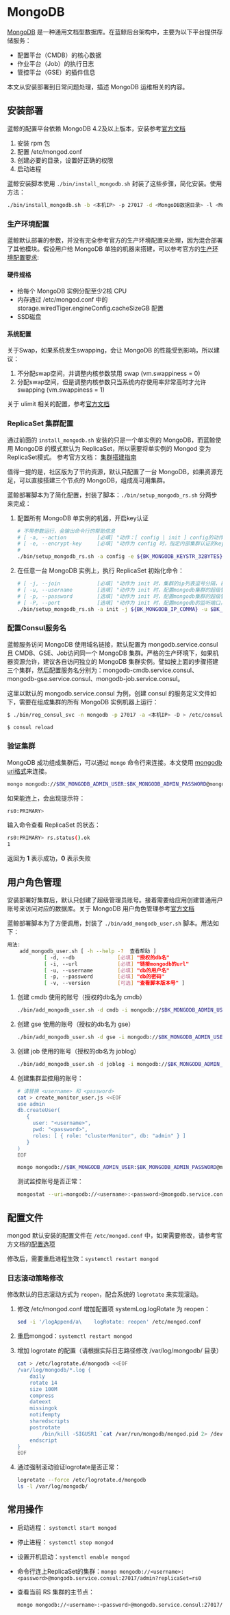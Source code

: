 # MongoDB

[MongoDB](https://www.mongodb.com/) 是一种通用文档型数据库。在蓝鲸后台架构中，主要为以下平台提供存储服务：

- 配置平台（CMDB）的核心数据
- 作业平台（Job）的执行日志
- 管控平台（GSE）的插件信息

本文从安装部署到日常问题处理，描述 MongoDB 运维相关的内容。

## 安装部署

蓝鲸的配置平台依赖 MongoDB 4.2及以上版本，安装参考[官方文档](https://docs.mongodb.com/manual/tutorial/install-mongodb-on-red-hat/) 

1. 安装 rpm 包
2. 配置 /etc/mongod.conf 
3. 创建必要的目录，设置好正确的权限
4. 启动进程

蓝鲸安装脚本使用 `./bin/install_mongodb.sh` 封装了这些步骤，简化安装。使用方法：

```bash
./bin/install_mongodb.sh -b <本机IP> -p 27017 -d <MongoDB数据目录> -l <MongoDB日志目录> 
```

### 生产环境配置

蓝鲸默认部署的参数，并没有完全参考官方的生产环境配置来处理，因为混合部署了其他模块。假设用户给 MongoDB 单独的机器来搭建，可以参考官方的[生产环境配置要求](https://docs.mongodb.com/manual/administration/production-notes/):

#### 硬件规格

- 给每个 MongoDB 实例分配至少2核 CPU
- 内存通过 /etc/mongod.conf 中的 storage.wiredTiger.engineConfig.cacheSizeGB 配置
- SSD磁盘

#### 系统配置

关于Swap，如果系统发生swapping，会让 MongoDB 的性能受到影响，所以建议：

1. 不分配swap空间，并调整内核参数禁用 swap (vm.swappiness = 0)
2. 分配swap空间，但是调整内核参数只当系统内存使用率非常高时才允许 swapping (vm.swappiness = 1)

关于 ulimit 相关的配置，参考[官方文档](https://docs.mongodb.com/manual/reference/ulimit/)

### ReplicaSet 集群配置

通过前面的 `install_mongodb.sh` 安装的只是一个单实例的 MongoDB，而蓝鲸使用 MongoDB 的模式默认为 ReplicaSet，所以需要将单实例的 Mongod 变为 ReplicaSet模式。
参考官方文档： [集群搭建指南](https://docs.mongodb.com/v4.2/administration/replica-set-deployment/)

值得一提的是，社区版为了节约资源，默认只配置了一台 MongoDB，如果资源充足，可以直接搭建三个节点的 MongoDB，组成高可用集群。

蓝鲸部署脚本为了简化配置，封装了脚本：`./bin/setup_mongodb_rs.sh` 分两步来完成：

1. 配置所有 MongoDB 单实例的机器，开启key认证

    ```bash
    # 不带参数运行，会输出命令行的帮助信息
    # [ -a, --action          [必填] "动作：[ config | init ] config的动作需要在多台mongodb实例上。init的动作只在任选一台上操作。 ]
    # [ -e, --encrypt-key     [必填] "动作为 config 时，指定内部集群认证的key，长度为6~1024的base64字符集的字符串" ]
    # 
    ./bin/setup_mongodb_rs.sh -a config -e ${BK_MONGODB_KEYSTR_32BYTES}
    ```

2. 在任意一台 MongoDB 实例上，执行 ReplicaSet 初始化命令：

    ```bash
    # [ -j, --join            [必填] "动作为 init 时，集群的ip列表逗号分隔，奇数（3，5，7）个" ]
    # [ -u, --username        [选填] "动作为 init 时，配置mongodb集群的超级管理员用户名。]
    # [ -p, --password        [选填] "动作为 init 时，配置mongodb集群的超级管理员密码。]
    # [ -P, --port            [选填] "动作为 init 时，配置mongodb的监听端口，默认为27017。]
    ./bin/setup_mongodb_rs.sh -a init -j ${BK_MONGODB_IP_COMMA} -u $BK_MONGODB_ADMIN_USER -p $BK_MONGODB_ADMIN_PASSWORD -P 27017
    ```

### 配置Consul服务名

蓝鲸服务访问 MongoDB 使用域名链接，默认配置为 mongodb.service.consul 且 CMDB、GSE、Job访问同一个 MongoDB 集群。严格的生产环境下，如果机器资源允许，建议各自访问独立的 MongoDB 集群实例。譬如按上面的步骤搭建三个集群，然后配置服务名分别为：mongodb-cmdb.service.consul、mongodb-gse.service.consul、mongodb-job.service.consul。

这里以默认的 mongodb.service.consul 为例，创建 consul 的服务定义文件如下，需要在组成集群的所有 MongoDB 实例机器上运行：

```bash
$ ./bin/reg_consul_svc -n mongodb -p 27017 -a <本机IP> -D > /etc/consul.d/service/mongodb.json

$ consul reload
```

### 验证集群

MongoDB 成功组成集群后，可以通过 `mongo` 命令行来连接。本文使用 [mongodb uri格式](https://docs.mongodb.com/manual/reference/connection-string/)来连接。

```bash
mongo mongodb://$BK_MONGODB_ADMIN_USER:$BK_MONGODB_ADMIN_PASSWORD@mongodb.service.consul:27017/?replicaSet=rs0
```

如果能连上，会出现提示符：

```bash
rs0:PRIMARY>
```

输入命令查看 ReplicaSet 的状态：

```bash
rs0:PRIMARY> rs.status().ok
1
```

返回为 **1** 表示成功，**0** 表示失败

## 用户角色管理

安装部署好集群后，默认只创建了超级管理员账号。接着需要给应用创建普通用户账号来访问对应的数据库。关于 MongoDB 用户角色管理参考[官方文档](https://docs.mongodb.com/manual/tutorial/manage-users-and-roles/)

蓝鲸部署脚本为了方便调用，封装了 `./bin/add_mongodb_user.sh` 脚本。用法如下：

```bash
用法: 
    add_mongodb_user.sh [ -h --help -?  查看帮助 ]
            [ -d, --db              [必填] "授权的db名"
            [ -i, --url             [必填] "链接mongodb的url"
            [ -u, --username        [必填] "db的用户名"
            [ -p, --password        [必填] "db的密码"
            [ -v, --version         [可选] "查看脚本版本号" ]
```

1. 创建 cmdb 使用的账号（授权的db名为 cmdb）

    ```bash
    ./bin/add_mongodb_user.sh -d cmdb -i mongodb://$BK_MONGODB_ADMIN_USER:$BK_MONGODB_ADMIN_PASSWORD@mongodb.service.consul:27017/admin?replicaSet=rs0 -u <cmdb的访问用户名> -p <cmdb的访问密码>
    ```

2. 创建 gse 使用的账号（授权的db名为 gse）

    ```bash
    ./bin/add_mongodb_user.sh -d gse -i mongodb://$BK_MONGODB_ADMIN_USER:$BK_MONGODB_ADMIN_PASSWORD@mongodb.service.consul:27017/admin?replicaSet=rs0 -u <gse的访问用户名> -p <gse的访问密码>
    ```

3. 创建 job 使用的账号（授权的db名为 joblog）

    ```bash
    ./bin/add_mongodb_user.sh -d joblog -i mongodb://$BK_MONGODB_ADMIN_USER:$BK_MONGODB_ADMIN_PASSWORD@mongodb.service.consul:27017/admin?replicaSet=rs0 -u <job的访问用户名> -p <job的访问密码>
    ```

4. 创建集群监控用的账号：

    ```bash
    # 请替换 <username> 和 <password>
    cat > create_monitor_user.js <<EOF
    use admin
    db.createUser(
       {
         user: "<username>",
         pwd: "<password>",
         roles: [ { role: "clusterMonitor", db: "admin" } ]
       }
    )
    EOF

    mongo mongodb://$BK_MONGODB_ADMIN_USER:$BK_MONGODB_ADMIN_PASSWORD@mongodb.service.consul:27017/admin?replicaSet=rs0 < create_monitor_user.js
    ```

    测试监控账号是否正常：
    
    ```bash
    mongostat --uri=mongodb://<username>:<password>@mongodb.service.consul:27017/admin
    ```

## 配置文件

mongod 默认安装的配置文件在 `/etc/mongod.conf` 中，如果需要修改，请参考官方文档的[配置选项](https://Vdocs.mongodb.com/v4.2/reference/configuration-options/)

修改后，需要重启进程生效：`systemctl restart mongod`

### 日志滚动策略修改

修改默认的日志滚动方式为 `reopen`，配合系统的 `logrotate` 来实现滚动。

1. 修改 /etc/mongod.conf 增加配置项 systemLog.logRotate 为 reopen：

    ```bash
    sed -i '/logAppend/a\    logRotate: reopen' /etc/mongod.conf
    ```

2. 重启mongod：`systemctl restart mongod`
3. 增加 logrotate 的配置（请根据实际日志路径修改 /var/log/mongodb/ 目录）

    ```bash
    cat > /etc/logrotate.d/mongodb <<EOF 
    /var/log/mongodb/*.log {
        daily
        rotate 14
        size 100M
        compress
        dateext
        missingok
        notifempty
        sharedscripts
        postrotate
            /bin/kill -SIGUSR1 `cat /var/run/mongodb/mongod.pid 2> /dev/null` 2> /dev/null || true
        endscript
    }
    EOF
    ```

4. 通过强制滚动验证logrotate是否正常：

    ```bash
    logrotate --force /etc/logrotate.d/mongodb
    ls -l /var/log/mongodb/ 
    ```

## 常用操作

* 启动进程： `systemctl start mongod`
* 停止进程： `systemctl stop mongod`
* 设置开机启动：`systemctl enable mongod`
* 命令行连上ReplicaSet的集群：`mongo mongodb://<username>:<password>@mongodb.service.consul:27017/admin?replicaSet=rs0`
* 查看当前 RS 集群的主节点：

    ```bash
    mongo mongodb://<username>:<password>@mongodb.service.consul:27017/admin?replicaSet=rs0 --eval 'rs.status().members.find(r=>r.state===1).name'
    ```